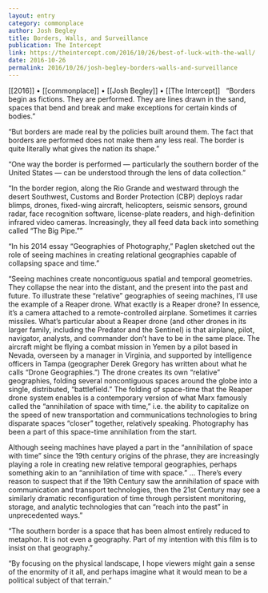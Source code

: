 ```yaml
---
layout: entry
category: commonplace
author: Josh Begley
title: Borders, Walls, and Surveillance
publication: The Intercept
link: https://theintercept.com/2016/10/26/best-of-luck-with-the-wall/
date: 2016-10-26
permalink: 2016/10/26/josh-begley-borders-walls-and-surveillance
---
```


[[2016]] • [[commonplace]] • [[Josh Begley]] • [[The Intercept]]
 
“Borders begin as fictions. They are performed. They are lines drawn in the sand, spaces that bend and break and make exceptions for certain kinds of bodies.”

“But borders are made real by the policies built around them. The fact that borders are performed does not make them any less real. The border is quite literally what gives the nation its shape.”

“One way the border is performed — particularly the southern border of the United States — can be understood through the lens of data collection.”

“In the border region, along the Rio Grande and westward through the desert Southwest, Customs and Border Protection (CBP) deploys radar blimps, drones, fixed-wing aircraft, helicopters, seismic sensors, ground radar, face recognition software, license-plate readers, and high-definition infrared video cameras. Increasingly, they all feed data back into something called “The Big Pipe.””

“In his 2014 essay “Geographies of Photography,” Paglen sketched out the role of seeing machines in creating relational geographies capable of collapsing space and time.”

“Seeing machines create noncontiguous spatial and temporal geometries. They collapse the near into the distant, and the present into the past and future. To illustrate these “relative” geographies of seeing machines, I’ll use the example of a Reaper drone. What exactly is a Reaper drone? In essence, it’s a camera attached to a remote-controlled airplane. Sometimes it carries missiles. What’s particular about a Reaper drone (and other drones in its larger family, including the Predator and the Sentinel) is that airplane, pilot, navigator, analysts, and commander don’t have to be in the same place. The aircraft might be flying a combat mission in Yemen by a pilot based in Nevada, overseen by a manager in Virginia, and supported by intelligence officers in Tampa (geographer Derek Gregory has written about what he calls “Drone Geographies.”) The drone creates its own “relative” geographies, folding several noncontiguous spaces around the globe into a single, distributed, “battlefield.” The folding of space-time that the Reaper drone system enables is a contemporary version of what Marx famously called the “annihilation of space with time,” i.e. the ability to capitalize on the speed of new transportation and communications technologies to bring disparate spaces “closer” together, relatively speaking. Photography has been a part of this space-time annihilation from the start.

Although seeing machines have played a part in the “annihilation of space with time” since the 19th century origins of the phrase, they are increasingly playing a role in creating new relative temporal geographies, perhaps something akin to an “annihilation of time with space.” … There’s every reason to suspect that if the 19th Century saw the annihilation of space with communication and transport technologies, then the 21st Century may see a similarly dramatic reconfiguration of time through persistent monitoring, storage, and analytic technologies that can “reach into the past” in unprecedented ways.”

“The southern border is a space that has been almost entirely reduced to metaphor. It is not even a geography. Part of my intention with this film is to insist on that geography.”

“By focusing on the physical landscape, I hope viewers might gain a sense of the enormity of it all, and perhaps imagine what it would mean to be a political subject of that terrain.”

